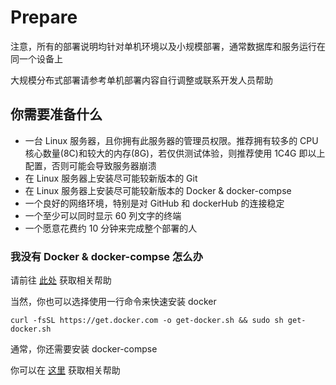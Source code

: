 # Prepare

注意，所有的部署说明均针对单机环境以及小规模部署，通常数据库和服务运行在同一个设备上

大规模分布式部署请参考单机部署内容自行调整或联系开发人员帮助

## 你需要准备什么

 - 一台 Linux 服务器，且你拥有此服务器的管理员权限。推荐拥有较多的 CPU 核心数量(8C)和较大的内存(8G)，若仅供测试体验，则推荐使用 1C4G 即以上配置，否则可能会导致服务器崩溃
 - 在 Linux 服务器上安装尽可能较新版本的 Git
 - 在 Linux 服务器上安装尽可能较新版本的 Docker & docker-compse
 - 一个良好的网络环境，特别是对 GitHub 和 dockerHub 的连接稳定
 - 一个至少可以同时显示 60 列文字的终端
 - 一个愿意花费约 10 分钟来完成整个部署的人

### 我没有 Docker & docker-compse 怎么办

请前往 [此处](https://docs.docker.com/engine/install/) 获取相关帮助

当然，你也可以选择使用一行命令来快速安装 docker

```shell
curl -fsSL https://get.docker.com -o get-docker.sh && sudo sh get-docker.sh
```

通常，你还需要安装 docker-compse

你可以在 [这里](https://docs.docker.com/compose/install/) 获取相关帮助
